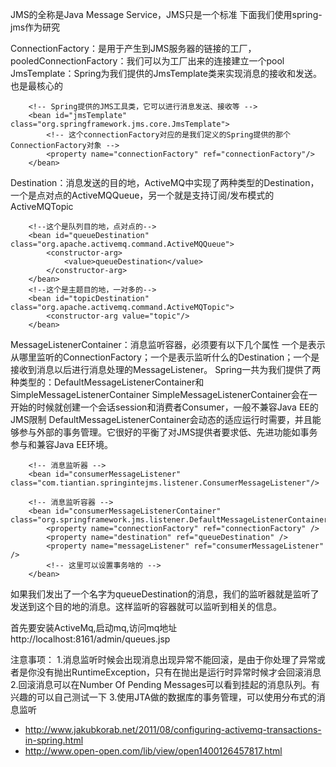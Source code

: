 JMS的全称是Java Message Service，JMS只是一个标准
下面我们使用spring-jms作为研究

ConnectionFactory：是用于产生到JMS服务器的链接的工厂，
pooledConnectionFactory：我们可以为工厂出来的连接建立一个pool
JmsTemplate：Spring为我们提供的JmsTemplate类来实现消息的接收和发送。也是最核心的
```
	<!-- Spring提供的JMS工具类，它可以进行消息发送、接收等 -->  
	<bean id="jmsTemplate" class="org.springframework.jms.core.JmsTemplate">  
	    <!-- 这个connectionFactory对应的是我们定义的Spring提供的那个ConnectionFactory对象 -->  
	    <property name="connectionFactory" ref="connectionFactory"/>  
	</bean>  
```
Destination：消息发送的目的地，ActiveMQ中实现了两种类型的Destination，一个是点对点的ActiveMQQueue，另一个就是支持订阅/发布模式的ActiveMQTopic
```
	<!--这个是队列目的地，点对点的-->  
	<bean id="queueDestination" class="org.apache.activemq.command.ActiveMQQueue">  
	    <constructor-arg>  
	        <value>queueDestination</value>  
	    </constructor-arg>  
	</bean>  
	<!--这个是主题目的地，一对多的-->  
	<bean id="topicDestination" class="org.apache.activemq.command.ActiveMQTopic">  
	    <constructor-arg value="topic"/>  
	</bean> 
```
MessageListenerContainer：消息监听容器，必须要有以下几个属性
	一个是表示从哪里监听的ConnectionFactory；一个是表示监听什么的Destination；一个是接收到消息以后进行消息处理的MessageListener。
	Spring一共为我们提供了两种类型的：DefaultMessageListenerContainer和SimpleMessageListenerContainer
		SimpleMessageListenerContainer会在一开始的时候就创建一个会话session和消费者Consumer，一般不兼容Java EE的JMS限制
		DefaultMessageListenerContainer会动态的适应运行时需要，并且能够参与外部的事务管理。它很好的平衡了对JMS提供者要求低、先进功能如事务参与和兼容Java EE环境。
```	
	<!-- 消息监听器 -->  
	<bean id="consumerMessageListener" class="com.tiantian.springintejms.listener.ConsumerMessageListener"/>      
	
	<!-- 消息监听容器 -->  
	<bean id="consumerMessageListenerContainer" class="org.springframework.jms.listener.DefaultMessageListenerContainer">  
	    <property name="connectionFactory" ref="connectionFactory" />  
	    <property name="destination" ref="queueDestination" />  
	    <property name="messageListener" ref="consumerMessageListener" />  
	    <!-- 这里可以设置事务啥的 -->  
	</bean>  
```
如果我们发出了一个名字为queueDestination的消息，我们的监听器就是监听了发送到这个目的地的消息。这样监听的容器就可以监听到相关的信息。


首先要安装ActiveMq,启动mq,访问mq地址
http://localhost:8161/admin/queues.jsp


注意事项：
1.消息监听时候会出现消息出现异常不能回滚，是由于你处理了异常或者是你没有抛出RuntimeException，只有在抛出是运行时异常时候才会回滚消息
2.回滚消息可以在Number Of Pending Messages可以看到挂起的消息队列。有兴趣的可以自己测试一下
3.使用JTA做的数据库的事务管理，可以使用分布式的消息监听 

- http://www.jakubkorab.net/2011/08/configuring-activemq-transactions-in-spring.html
- http://www.open-open.com/lib/view/open1400126457817.html


